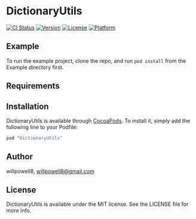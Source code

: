 # DictionaryUtils

[![CI Status](http://img.shields.io/travis/willpowell8/DictionaryUtils.svg?style=flat)](https://travis-ci.org/willpowell8/DictionaryUtils)
[![Version](https://img.shields.io/cocoapods/v/DictionaryUtils.svg?style=flat)](http://cocoapods.org/pods/DictionaryUtils)
[![License](https://img.shields.io/cocoapods/l/DictionaryUtils.svg?style=flat)](http://cocoapods.org/pods/DictionaryUtils)
[![Platform](https://img.shields.io/cocoapods/p/DictionaryUtils.svg?style=flat)](http://cocoapods.org/pods/DictionaryUtils)

## Example

To run the example project, clone the repo, and run `pod install` from the Example directory first.

## Requirements

## Installation

DictionaryUtils is available through [CocoaPods](http://cocoapods.org). To install
it, simply add the following line to your Podfile:

```ruby
pod "DictionaryUtils"
```

## Author

willpowell8, willpowell8@gmail.com

## License

DictionaryUtils is available under the MIT license. See the LICENSE file for more info.
